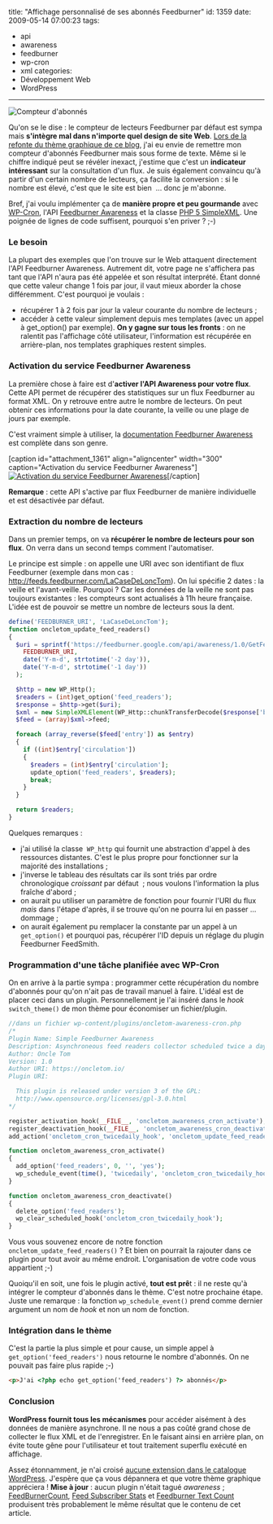 title: "Affichage personnalisé de ses abonnés Feedburner"
id: 1359
date: 2009-05-14 07:00:23
tags:
- api
- awareness
- feedburner
- wp-cron
- xml
categories:
- Développement Web
- WordPress
---

![Compteur d'abonnés](https://oncletom.io/images/2009/05/compteur-abonnes-feedburner-texte-138x76.png "Compteur d'abonnés")

Qu'on se le dise : le compteur de lecteurs Feedburner par défaut est sympa mais **s'intègre mal dans n'importe quel design de site Web**. [Lors de la refonte du thème graphique de ce blog](https://oncletom.io/2009/04/15/menage-printemps/), j'ai eu envie de remettre mon compteur d'abonnés Feedburner mais sous forme de texte. Même si le chiffre indiqué peut se révéler inexact, j'estime que c'est un **indicateur intéressant** sur la consultation d'un flux. Je suis également convaincu qu'à partir d'un certain nombre de lecteurs, ça facilite la conversion : si le nombre est élevé, c'est que le site est bien  ... donc je m'abonne.

Bref, j'ai voulu implémenter ça de **manière propre et peu gourmande** avec [WP-Cron](http://codex.wordpress.org/Category:WP-Cron_Functions), l'API [Feedburner Awareness](http://code.google.com/intl/fr/apis/feedburner/awareness_api.html) et la classe [PHP 5 SimpleXML](http://fr.php.net/simplexml). Une poignée de lignes de code suffisent, pourquoi s'en priver ? ;-)

<!--more-->

### Le besoin

La plupart des exemples que l'on trouve sur le Web attaquent directement l'API Feedburner Awareness. Autrement dit, votre page ne s'affichera pas tant que l'API n'aura pas été appelée et son résultat interprété. Étant donné que cette valeur change 1 fois par jour, il vaut mieux aborder la chose différemment. C'est pourquoi je voulais :

*   récupérer 1 à 2 fois par jour la valeur courante du nombre de lecteurs ;
*   accéder à cette valeur simplement depuis mes templates (avec un appel à get_option() par exemple).
**On y gagne sur tous les fronts** : on ne ralentit pas l'affichage côté utilisateur, l'information est récupérée en arrière-plan, nos templates graphiques restent simples.

### Activation du service Feedburner Awareness

La première chose à faire est d'**activer l'API Awareness pour votre flux**. Cette API permet de récupérer des statistiques sur un flux Feedburner au format XML. On y retrouve entre autre le nombre de lecteurs. On peut obtenir ces informations pour la date courante, la veille ou une plage de jours par exemple.

C'est vraiment simple à utiliser, la [documentation Feedburner Awareness](http://code.google.com/intl/fr/apis/feedburner/awareness_api.html) est complète dans son genre.

[caption id="attachment_1361" align="aligncenter" width="300" caption="Activation du service Feedburner Awareness"][![Activation du service Feedburner Awareness](https://oncletom.io/images/2009/05/feedburner-awareness-activation-300x166.png "Activation du service Feedburner Awareness")](https://oncletom.io/images/2009/05/feedburner-awareness-activation.png)[/caption]

**Remarque** : cette API s'active par flux Feedburner de manière individuelle et est désactivée par défaut.

### Extraction du nombre de lecteurs

Dans un premier temps, on va **récupérer le nombre de lecteurs pour son flux**. On verra dans un second temps comment l'automatiser.

Le principe est simple : on appelle une URI avec son identifiant de flux Feedburner (exemple dans mon cas : http://feeds.feedburner.com/LaCaseDeLoncTom). On lui spécifie 2 dates : la veille et l'avant-veille. Pourquoi ? Car les données de la veille ne sont pas toujours existantes : les compteurs sont actualisés à 11h heure française. L'idée est de pouvoir se mettre un nombre de lecteurs sous la dent.

```php
define('FEEDBURNER_URI', 'LaCaseDeLoncTom');
function oncletom_update_feed_readers()
{
  $uri = sprintf('https://feedburner.google.com/api/awareness/1.0/GetFeedData?uri=%s&amp;dates=%s,%s',
    FEEDBURNER_URI,
    date('Y-m-d', strtotime('-2 day')),
    date('Y-m-d', strtotime('-1 day'))
  );

  $http = new WP_Http();
  $readers = (int)get_option('feed_readers');
  $response = $http->get($uri);
  $xml = new SimpleXMLElement(WP_Http::chunkTransferDecode($response['body']));
  $feed = (array)$xml->feed;

  foreach (array_reverse($feed['entry']) as $entry)
  {
    if ((int)$entry['circulation'])
    {
      $readers = (int)$entry['circulation'];
      update_option('feed_readers', $readers);
      break;
    }
  }

  return $readers;
}
```

Quelques remarques :

*   j'ai utilisé la classe  `WP_http` qui fournit une abstraction d'appel à des ressources distantes. C'est le plus propre pour fonctionner sur la majorité des installations ;
*   j'inverse le tableau des résultats car ils sont triés par ordre chronologique _croissant_ par défaut  ; nous voulons l'information la plus fraîche d'abord ;
*   on aurait pu utiliser un paramètre de fonction pour fournir l'URI du flux _mais_ dans l'étape d'après, il se trouve qu'on ne pourra lui en passer ... dommage ;
*   on aurait également pu remplacer la constante par un appel à un `get_option()` et pourquoi pas, récupérer l'ID depuis un réglage du plugin Feedburner FeedSmith.

### Programmation d'une tâche planifiée avec WP-Cron

On en arrive à la partie sympa : programmer cette récupération du nombre d'abonnés pour qu'on n'ait pas de travail manuel à faire. L'idéal est de placer ceci dans un plugin. Personnellement je l'ai inséré dans le _hook_ `switch_theme()` de mon thème pour économiser un fichier/plugin.

```php
//dans un fichier wp-content/plugins/oncletom-awareness-cron.php
/*
Plugin Name: Simple Feedburner Awareness
Description: Asynchroneous feed readers collector scheduled twice a day.
Author: Oncle Tom
Version: 1.0
Author URI: https://oncletom.io/
Plugin URI:

  This plugin is released under version 3 of the GPL:
  http://www.opensource.org/licenses/gpl-3.0.html
*/

register_activation_hook(__FILE__, 'oncletom_awareness_cron_activate');
register_deactivation_hook(__FILE__, 'oncletom_awareness_cron_deactivate');
add_action('oncletom_cron_twicedaily_hook', 'oncletom_update_feed_readers');

function oncletom_awareness_cron_activate()
{
  add_option('feed_readers', 0, '', 'yes');
  wp_schedule_event(time(), 'twicedaily', 'oncletom_cron_twicedaily_hook');
}

function oncletom_awareness_cron_deactivate()
{
  delete_option('feed_readers');
  wp_clear_scheduled_hook('oncletom_cron_twicedaily_hook');
}
```

Vous vous souvenez encore de notre fonction `oncletom_update_feed_readers()` ? Et bien on pourrait la rajouter dans ce plugin pour tout avoir au même endroit. L'organisation de votre code vous appartient ;-)

Quoiqu'il en soit, une fois le plugin activé, **tout est prê**t : il ne reste qu'à intégrer le compteur d'abonnés dans le thème. C'est notre prochaine étape.
Juste une remarque : la fonction `wp_schedule_event()` prend comme dernier argument un nom de _hook_ et non un nom de fonction.

### Intégration dans le thème

C'est la partie la plus simple et pour cause, un simple appel à `get_option('feed_readers')` nous retourne le nombre d'abonnés. On ne pouvait pas faire plus rapide ;-)

```html
<p>J'ai <?php echo get_option('feed_readers') ?> abonnés</p>
```

### Conclusion

**WordPress fournit tous les mécanismes** pour accéder aisément à des données de manière asynchrone. Il ne nous a pas coûté grand chose de collecter le flux XML et de l'enregistrer. En le faisant ainsi en arrière plan, on évite toute gêne pour l'utilisateur et tout traitement superflu exécuté en affichage.

Assez étonnamment, je n'ai croisé [aucune extension dans le catalogue WordPress](http://wordpress.org/extend/plugins/tags/awareness). J'espère que ça vous dépannera et que votre thème graphique appréciera !
**Mise à jour** : aucun plugin n'était tagué _awareness_ ; [FeedBurnerCount](http://wordpress.org/extend/plugins/feedburnercount/), [Feed Subscriber Stats](http://wordpress.org/extend/plugins/feed-subscriber-stats/) et [Feedburner Text Count](http://wordpress.org/extend/plugins/feedburner-text-counter-v10/) produisent très probablement le même résultat que le contenu de cet article.